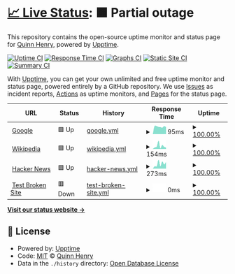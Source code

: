 # [📈 Live Status](https://mc.quibtech.com): <!--live status--> **🟧 Partial outage**

This repository contains the open-source uptime monitor and status page for [Quinn Henry](https://quibtech.com), powered by [Upptime](https://github.com/upptime/upptime).

[![Uptime CI](https://github.com/TheQuib/minecraft-server-upptime/workflows/Uptime%20CI/badge.svg)](https://github.com/TheQuib/minecraft-server-upptime/actions?query=workflow%3A%22Uptime+CI%22)
[![Response Time CI](https://github.com/TheQuib/minecraft-server-upptime/workflows/Response%20Time%20CI/badge.svg)](https://github.com/TheQuib/minecraft-server-upptime/actions?query=workflow%3A%22Response+Time+CI%22)
[![Graphs CI](https://github.com/TheQuib/minecraft-server-upptime/workflows/Graphs%20CI/badge.svg)](https://github.com/TheQuib/minecraft-server-upptime/actions?query=workflow%3A%22Graphs+CI%22)
[![Static Site CI](https://github.com/TheQuib/minecraft-server-upptime/workflows/Static%20Site%20CI/badge.svg)](https://github.com/TheQuib/minecraft-server-upptime/actions?query=workflow%3A%22Static+Site+CI%22)
[![Summary CI](https://github.com/TheQuib/minecraft-server-upptime/workflows/Summary%20CI/badge.svg)](https://github.com/TheQuib/minecraft-server-upptime/actions?query=workflow%3A%22Summary+CI%22)

With [Upptime](https://upptime.js.org), you can get your own unlimited and free uptime monitor and status page, powered entirely by a GitHub repository. We use [Issues](https://github.com/TheQuib/minecraft-server-upptime/issues) as incident reports, [Actions](https://github.com/TheQuib/minecraft-server-upptime/actions) as uptime monitors, and [Pages](https://mc.quibtech.com) for the status page.

<!--start: status pages-->
<!-- This summary is generated by Upptime (https://github.com/upptime/upptime) -->
<!-- Do not edit this manually, your changes will be overwritten -->
<!-- prettier-ignore -->
| URL | Status | History | Response Time | Uptime |
| --- | ------ | ------- | ------------- | ------ |
| <img alt="" src="https://icons.duckduckgo.com/ip3/www.google.com.ico" height="13"> [Google](https://www.google.com) | 🟩 Up | [google.yml](https://github.com/TheQuib/minecraft-server-upptime/commits/HEAD/history/google.yml) | <details><summary><img alt="Response time graph" src="./graphs/google/response-time-week.png" height="20"> 95ms</summary><br><a href="https://mc.quibtech.com/history/google"><img alt="Response time 95" src="https://img.shields.io/endpoint?url=https%3A%2F%2Fraw.githubusercontent.com%2FTheQuib%2Fminecraft-server-upptime%2FHEAD%2Fapi%2Fgoogle%2Fresponse-time.json"></a><br><a href="https://mc.quibtech.com/history/google"><img alt="24-hour response time 95" src="https://img.shields.io/endpoint?url=https%3A%2F%2Fraw.githubusercontent.com%2FTheQuib%2Fminecraft-server-upptime%2FHEAD%2Fapi%2Fgoogle%2Fresponse-time-day.json"></a><br><a href="https://mc.quibtech.com/history/google"><img alt="7-day response time 95" src="https://img.shields.io/endpoint?url=https%3A%2F%2Fraw.githubusercontent.com%2FTheQuib%2Fminecraft-server-upptime%2FHEAD%2Fapi%2Fgoogle%2Fresponse-time-week.json"></a><br><a href="https://mc.quibtech.com/history/google"><img alt="30-day response time 95" src="https://img.shields.io/endpoint?url=https%3A%2F%2Fraw.githubusercontent.com%2FTheQuib%2Fminecraft-server-upptime%2FHEAD%2Fapi%2Fgoogle%2Fresponse-time-month.json"></a><br><a href="https://mc.quibtech.com/history/google"><img alt="1-year response time 95" src="https://img.shields.io/endpoint?url=https%3A%2F%2Fraw.githubusercontent.com%2FTheQuib%2Fminecraft-server-upptime%2FHEAD%2Fapi%2Fgoogle%2Fresponse-time-year.json"></a></details> | <details><summary><a href="https://mc.quibtech.com/history/google">100.00%</a></summary><a href="https://mc.quibtech.com/history/google"><img alt="All-time uptime 100.00%" src="https://img.shields.io/endpoint?url=https%3A%2F%2Fraw.githubusercontent.com%2FTheQuib%2Fminecraft-server-upptime%2FHEAD%2Fapi%2Fgoogle%2Fuptime.json"></a><br><a href="https://mc.quibtech.com/history/google"><img alt="24-hour uptime 100.00%" src="https://img.shields.io/endpoint?url=https%3A%2F%2Fraw.githubusercontent.com%2FTheQuib%2Fminecraft-server-upptime%2FHEAD%2Fapi%2Fgoogle%2Fuptime-day.json"></a><br><a href="https://mc.quibtech.com/history/google"><img alt="7-day uptime 100.00%" src="https://img.shields.io/endpoint?url=https%3A%2F%2Fraw.githubusercontent.com%2FTheQuib%2Fminecraft-server-upptime%2FHEAD%2Fapi%2Fgoogle%2Fuptime-week.json"></a><br><a href="https://mc.quibtech.com/history/google"><img alt="30-day uptime 100.00%" src="https://img.shields.io/endpoint?url=https%3A%2F%2Fraw.githubusercontent.com%2FTheQuib%2Fminecraft-server-upptime%2FHEAD%2Fapi%2Fgoogle%2Fuptime-month.json"></a><br><a href="https://mc.quibtech.com/history/google"><img alt="1-year uptime 100.00%" src="https://img.shields.io/endpoint?url=https%3A%2F%2Fraw.githubusercontent.com%2FTheQuib%2Fminecraft-server-upptime%2FHEAD%2Fapi%2Fgoogle%2Fuptime-year.json"></a></details>
| <img alt="" src="https://icons.duckduckgo.com/ip3/en.wikipedia.org.ico" height="13"> [Wikipedia](https://en.wikipedia.org) | 🟩 Up | [wikipedia.yml](https://github.com/TheQuib/minecraft-server-upptime/commits/HEAD/history/wikipedia.yml) | <details><summary><img alt="Response time graph" src="./graphs/wikipedia/response-time-week.png" height="20"> 154ms</summary><br><a href="https://mc.quibtech.com/history/wikipedia"><img alt="Response time 154" src="https://img.shields.io/endpoint?url=https%3A%2F%2Fraw.githubusercontent.com%2FTheQuib%2Fminecraft-server-upptime%2FHEAD%2Fapi%2Fwikipedia%2Fresponse-time.json"></a><br><a href="https://mc.quibtech.com/history/wikipedia"><img alt="24-hour response time 154" src="https://img.shields.io/endpoint?url=https%3A%2F%2Fraw.githubusercontent.com%2FTheQuib%2Fminecraft-server-upptime%2FHEAD%2Fapi%2Fwikipedia%2Fresponse-time-day.json"></a><br><a href="https://mc.quibtech.com/history/wikipedia"><img alt="7-day response time 154" src="https://img.shields.io/endpoint?url=https%3A%2F%2Fraw.githubusercontent.com%2FTheQuib%2Fminecraft-server-upptime%2FHEAD%2Fapi%2Fwikipedia%2Fresponse-time-week.json"></a><br><a href="https://mc.quibtech.com/history/wikipedia"><img alt="30-day response time 154" src="https://img.shields.io/endpoint?url=https%3A%2F%2Fraw.githubusercontent.com%2FTheQuib%2Fminecraft-server-upptime%2FHEAD%2Fapi%2Fwikipedia%2Fresponse-time-month.json"></a><br><a href="https://mc.quibtech.com/history/wikipedia"><img alt="1-year response time 154" src="https://img.shields.io/endpoint?url=https%3A%2F%2Fraw.githubusercontent.com%2FTheQuib%2Fminecraft-server-upptime%2FHEAD%2Fapi%2Fwikipedia%2Fresponse-time-year.json"></a></details> | <details><summary><a href="https://mc.quibtech.com/history/wikipedia">100.00%</a></summary><a href="https://mc.quibtech.com/history/wikipedia"><img alt="All-time uptime 100.00%" src="https://img.shields.io/endpoint?url=https%3A%2F%2Fraw.githubusercontent.com%2FTheQuib%2Fminecraft-server-upptime%2FHEAD%2Fapi%2Fwikipedia%2Fuptime.json"></a><br><a href="https://mc.quibtech.com/history/wikipedia"><img alt="24-hour uptime 100.00%" src="https://img.shields.io/endpoint?url=https%3A%2F%2Fraw.githubusercontent.com%2FTheQuib%2Fminecraft-server-upptime%2FHEAD%2Fapi%2Fwikipedia%2Fuptime-day.json"></a><br><a href="https://mc.quibtech.com/history/wikipedia"><img alt="7-day uptime 100.00%" src="https://img.shields.io/endpoint?url=https%3A%2F%2Fraw.githubusercontent.com%2FTheQuib%2Fminecraft-server-upptime%2FHEAD%2Fapi%2Fwikipedia%2Fuptime-week.json"></a><br><a href="https://mc.quibtech.com/history/wikipedia"><img alt="30-day uptime 100.00%" src="https://img.shields.io/endpoint?url=https%3A%2F%2Fraw.githubusercontent.com%2FTheQuib%2Fminecraft-server-upptime%2FHEAD%2Fapi%2Fwikipedia%2Fuptime-month.json"></a><br><a href="https://mc.quibtech.com/history/wikipedia"><img alt="1-year uptime 100.00%" src="https://img.shields.io/endpoint?url=https%3A%2F%2Fraw.githubusercontent.com%2FTheQuib%2Fminecraft-server-upptime%2FHEAD%2Fapi%2Fwikipedia%2Fuptime-year.json"></a></details>
| <img alt="" src="https://icons.duckduckgo.com/ip3/news.ycombinator.com.ico" height="13"> [Hacker News](https://news.ycombinator.com) | 🟩 Up | [hacker-news.yml](https://github.com/TheQuib/minecraft-server-upptime/commits/HEAD/history/hacker-news.yml) | <details><summary><img alt="Response time graph" src="./graphs/hacker-news/response-time-week.png" height="20"> 273ms</summary><br><a href="https://mc.quibtech.com/history/hacker-news"><img alt="Response time 273" src="https://img.shields.io/endpoint?url=https%3A%2F%2Fraw.githubusercontent.com%2FTheQuib%2Fminecraft-server-upptime%2FHEAD%2Fapi%2Fhacker-news%2Fresponse-time.json"></a><br><a href="https://mc.quibtech.com/history/hacker-news"><img alt="24-hour response time 273" src="https://img.shields.io/endpoint?url=https%3A%2F%2Fraw.githubusercontent.com%2FTheQuib%2Fminecraft-server-upptime%2FHEAD%2Fapi%2Fhacker-news%2Fresponse-time-day.json"></a><br><a href="https://mc.quibtech.com/history/hacker-news"><img alt="7-day response time 273" src="https://img.shields.io/endpoint?url=https%3A%2F%2Fraw.githubusercontent.com%2FTheQuib%2Fminecraft-server-upptime%2FHEAD%2Fapi%2Fhacker-news%2Fresponse-time-week.json"></a><br><a href="https://mc.quibtech.com/history/hacker-news"><img alt="30-day response time 273" src="https://img.shields.io/endpoint?url=https%3A%2F%2Fraw.githubusercontent.com%2FTheQuib%2Fminecraft-server-upptime%2FHEAD%2Fapi%2Fhacker-news%2Fresponse-time-month.json"></a><br><a href="https://mc.quibtech.com/history/hacker-news"><img alt="1-year response time 273" src="https://img.shields.io/endpoint?url=https%3A%2F%2Fraw.githubusercontent.com%2FTheQuib%2Fminecraft-server-upptime%2FHEAD%2Fapi%2Fhacker-news%2Fresponse-time-year.json"></a></details> | <details><summary><a href="https://mc.quibtech.com/history/hacker-news">100.00%</a></summary><a href="https://mc.quibtech.com/history/hacker-news"><img alt="All-time uptime 100.00%" src="https://img.shields.io/endpoint?url=https%3A%2F%2Fraw.githubusercontent.com%2FTheQuib%2Fminecraft-server-upptime%2FHEAD%2Fapi%2Fhacker-news%2Fuptime.json"></a><br><a href="https://mc.quibtech.com/history/hacker-news"><img alt="24-hour uptime 100.00%" src="https://img.shields.io/endpoint?url=https%3A%2F%2Fraw.githubusercontent.com%2FTheQuib%2Fminecraft-server-upptime%2FHEAD%2Fapi%2Fhacker-news%2Fuptime-day.json"></a><br><a href="https://mc.quibtech.com/history/hacker-news"><img alt="7-day uptime 100.00%" src="https://img.shields.io/endpoint?url=https%3A%2F%2Fraw.githubusercontent.com%2FTheQuib%2Fminecraft-server-upptime%2FHEAD%2Fapi%2Fhacker-news%2Fuptime-week.json"></a><br><a href="https://mc.quibtech.com/history/hacker-news"><img alt="30-day uptime 100.00%" src="https://img.shields.io/endpoint?url=https%3A%2F%2Fraw.githubusercontent.com%2FTheQuib%2Fminecraft-server-upptime%2FHEAD%2Fapi%2Fhacker-news%2Fuptime-month.json"></a><br><a href="https://mc.quibtech.com/history/hacker-news"><img alt="1-year uptime 100.00%" src="https://img.shields.io/endpoint?url=https%3A%2F%2Fraw.githubusercontent.com%2FTheQuib%2Fminecraft-server-upptime%2FHEAD%2Fapi%2Fhacker-news%2Fuptime-year.json"></a></details>
| <img alt="" src="https://icons.duckduckgo.com/ip3/thissitedoesnotexist.koj.co.ico" height="13"> [Test Broken Site](https://thissitedoesnotexist.koj.co) | 🟥 Down | [test-broken-site.yml](https://github.com/TheQuib/minecraft-server-upptime/commits/HEAD/history/test-broken-site.yml) | <details><summary><img alt="Response time graph" src="./graphs/test-broken-site/response-time-week.png" height="20"> 0ms</summary><br><a href="https://mc.quibtech.com/history/test-broken-site"><img alt="Response time 0" src="https://img.shields.io/endpoint?url=https%3A%2F%2Fraw.githubusercontent.com%2FTheQuib%2Fminecraft-server-upptime%2FHEAD%2Fapi%2Ftest-broken-site%2Fresponse-time.json"></a><br><a href="https://mc.quibtech.com/history/test-broken-site"><img alt="24-hour response time 0" src="https://img.shields.io/endpoint?url=https%3A%2F%2Fraw.githubusercontent.com%2FTheQuib%2Fminecraft-server-upptime%2FHEAD%2Fapi%2Ftest-broken-site%2Fresponse-time-day.json"></a><br><a href="https://mc.quibtech.com/history/test-broken-site"><img alt="7-day response time 0" src="https://img.shields.io/endpoint?url=https%3A%2F%2Fraw.githubusercontent.com%2FTheQuib%2Fminecraft-server-upptime%2FHEAD%2Fapi%2Ftest-broken-site%2Fresponse-time-week.json"></a><br><a href="https://mc.quibtech.com/history/test-broken-site"><img alt="30-day response time 0" src="https://img.shields.io/endpoint?url=https%3A%2F%2Fraw.githubusercontent.com%2FTheQuib%2Fminecraft-server-upptime%2FHEAD%2Fapi%2Ftest-broken-site%2Fresponse-time-month.json"></a><br><a href="https://mc.quibtech.com/history/test-broken-site"><img alt="1-year response time 0" src="https://img.shields.io/endpoint?url=https%3A%2F%2Fraw.githubusercontent.com%2FTheQuib%2Fminecraft-server-upptime%2FHEAD%2Fapi%2Ftest-broken-site%2Fresponse-time-year.json"></a></details> | <details><summary><a href="https://mc.quibtech.com/history/test-broken-site">100.00%</a></summary><a href="https://mc.quibtech.com/history/test-broken-site"><img alt="All-time uptime 100.00%" src="https://img.shields.io/endpoint?url=https%3A%2F%2Fraw.githubusercontent.com%2FTheQuib%2Fminecraft-server-upptime%2FHEAD%2Fapi%2Ftest-broken-site%2Fuptime.json"></a><br><a href="https://mc.quibtech.com/history/test-broken-site"><img alt="24-hour uptime 100.00%" src="https://img.shields.io/endpoint?url=https%3A%2F%2Fraw.githubusercontent.com%2FTheQuib%2Fminecraft-server-upptime%2FHEAD%2Fapi%2Ftest-broken-site%2Fuptime-day.json"></a><br><a href="https://mc.quibtech.com/history/test-broken-site"><img alt="7-day uptime 100.00%" src="https://img.shields.io/endpoint?url=https%3A%2F%2Fraw.githubusercontent.com%2FTheQuib%2Fminecraft-server-upptime%2FHEAD%2Fapi%2Ftest-broken-site%2Fuptime-week.json"></a><br><a href="https://mc.quibtech.com/history/test-broken-site"><img alt="30-day uptime 100.00%" src="https://img.shields.io/endpoint?url=https%3A%2F%2Fraw.githubusercontent.com%2FTheQuib%2Fminecraft-server-upptime%2FHEAD%2Fapi%2Ftest-broken-site%2Fuptime-month.json"></a><br><a href="https://mc.quibtech.com/history/test-broken-site"><img alt="1-year uptime 100.00%" src="https://img.shields.io/endpoint?url=https%3A%2F%2Fraw.githubusercontent.com%2FTheQuib%2Fminecraft-server-upptime%2FHEAD%2Fapi%2Ftest-broken-site%2Fuptime-year.json"></a></details>

<!--end: status pages-->

[**Visit our status website →**](https://mc.quibtech.com)

## 📄 License

- Powered by: [Upptime](https://github.com/upptime/upptime)
- Code: [MIT](./LICENSE) © [Quinn Henry](https://quibtech.com)
- Data in the `./history` directory: [Open Database License](https://opendatacommons.org/licenses/odbl/1-0/)
